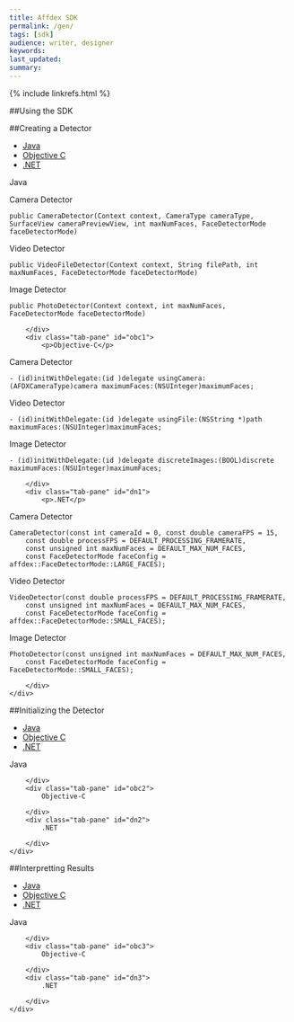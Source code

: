 ```yaml
---
title: Affdex SDK
permalink: /gen/
tags: [sdk]
audience: writer, designer
keywords: 
last_updated: 
summary: 
---
```

{% include linkrefs.html %}

##Using the SDK





##Creating a Detector



<!-- startHTML -->
<div id="rootwizard">
    <div class="navbar">
        <div class="navbar-inner">
            <div class="container">
                <ul class="nav nav-pills">
                    <li class="active"><a href="#java1" data-toggle="tab">Java</a></li>
                    <li><a href="#obc1" data-toggle="tab">Objective C</a></li>
                    <li><a href="#dn1" data-toggle="tab">.NET</a></li>
                </ul>
            </div>
        </div>
    </div>
    <div class="tab-content">
        <div class="tab-pane active" id="java1">
            <p>Java</p>
Camera Detector

<pre><code>public CameraDetector(Context context, CameraType cameraType, SurfaceView cameraPreviewView, int maxNumFaces, FaceDetectorMode faceDetectorMode)</code></pre>

Video Detector

<pre><code>public VideoFileDetector(Context context, String filePath, int maxNumFaces, FaceDetectorMode faceDetectorMode)</code></pre>

Image Detector

<pre><code>public PhotoDetector(Context context, int maxNumFaces, FaceDetectorMode faceDetectorMode)</code></pre>

        </div>
        <div class="tab-pane" id="obc1">
            <p>Objective-C</p>
Camera Detector

<pre><code>- (id)initWithDelegate:(id <AFDXDetectorDelegate>)delegate usingCamera:(AFDXCameraType)camera maximumFaces:(NSUInteger)maximumFaces;
</code></pre>

Video Detector

<pre><code>- (id)initWithDelegate:(id <AFDXDetectorDelegate>)delegate usingFile:(NSString *)path maximumFaces:(NSUInteger)maximumFaces;</code></pre>

Image Detector

<pre><code>- (id)initWithDelegate:(id <AFDXDetectorDelegate>)delegate discreteImages:(BOOL)discrete maximumFaces:(NSUInteger)maximumFaces;</code></pre>

        </div>
        <div class="tab-pane" id="dn1">
            <p>.NET</p>

Camera Detector
<pre><code>CameraDetector(const int cameraId = 0, const double cameraFPS = 15,
    const double processFPS = DEFAULT_PROCESSING_FRAMERATE,
    const unsigned int maxNumFaces = DEFAULT_MAX_NUM_FACES,
    const FaceDetectorMode faceConfig = affdex::FaceDetectorMode::LARGE_FACES);</code></pre>

Video Detector
<pre><code>VideoDetector(const double processFPS = DEFAULT_PROCESSING_FRAMERATE, 
    const unsigned int maxNumFaces = DEFAULT_MAX_NUM_FACES,
    const FaceDetectorMode faceConfig = affdex::FaceDetectorMode::SMALL_FACES);</code></pre>

Image Detector

<pre><code>PhotoDetector(const unsigned int maxNumFaces = DEFAULT_MAX_NUM_FACES, 
    const FaceDetectorMode faceConfig = FaceDetectorMode::SMALL_FACES);</code></pre>

        </div>
    </div>
</div>
<!-- endHTML -->





##Initializing the Detector



<!-- startHTML -->
<div id="rootwizard">
    <div class="navbar">
        <div class="navbar-inner">
            <div class="container">
                <ul class="nav nav-pills">
                    <li class="active"><a href="#java2" data-toggle="tab">Java</a></li>
                    <li><a href="#obc2" data-toggle="tab">Objective C</a></li>
                    <li><a href="#dn2" data-toggle="tab">.NET</a></li>
                </ul>
            </div>
        </div>
    </div>
    <div class="tab-content">
        <div class="tab-pane active" id="java2">
            Java

        </div>
        <div class="tab-pane" id="obc2">
            Objective-C

        </div>
        <div class="tab-pane" id="dn2">
            .NET

        </div>
    </div>
</div>
<!-- endHTML -->





##Interpretting Results



<!-- startHTML -->
<div id="rootwizard">
    <div class="navbar">
        <div class="navbar-inner">
            <div class="container">
                <ul class="nav nav-pills">
                    <li class="active"><a href="#java3" data-toggle="tab">Java</a></li>
                    <li><a href="#obc3" data-toggle="tab">Objective C</a></li>
                    <li><a href="#dn3" data-toggle="tab">.NET</a></li>
                </ul>
            </div>
        </div>
    </div>
    <div class="tab-content">
        <div class="tab-pane active" id="java3">
            Java

        </div>
        <div class="tab-pane" id="obc3">
            Objective-C
         
        </div>
        <div class="tab-pane" id="dn3">
            .NET

        </div>
    </div>
</div>
<!-- endHTML -->
